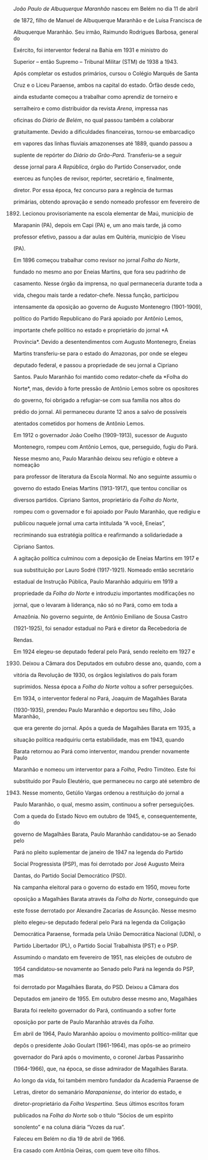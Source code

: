 

*João Paulo de Albuquerque Maranhão* nasceu em Belém no dia 11 de abril

de 1872, filho de Manuel de Albuquerque Maranhão e de Luísa Francisca de

Albuquerque Maranhão. Seu irmão, Raimundo Rodrigues Barbosa, general do

Exército, foi interventor federal na Bahia em 1931 e ministro do

Superior – então Supremo – Tribunal Militar (STM) de 1938 a 1943.



Após completar os estudos primários, cursou o Colégio Marquês de Santa

Cruz e o Liceu Paraense, ambos na capital do estado. Órfão desde cedo,

ainda estudante começou a trabalhar como aprendiz de torneiro e

serralheiro e como distribuidor da revista *Arena*, impressa nas

oficinas do *Diário de Belém*, no qual passou também a colaborar

gratuitamente. Devido a dificuldades financeiras, tornou-se embarcadiço

em vapores das linhas fluviais amazonenses até 1889, quando passou a

suplente de repórter do *Diário do Grão-Pará*. Transferiu-se a seguir

desse jornal para *A República*, órgão do Partido Conservador, onde

exerceu as funções de revisor, repórter, secretário e, finalmente,

diretor. Por essa época, fez concurso para a regência de turmas

primárias, obtendo aprovação e sendo nomeado professor em fevereiro de

1892. Lecionou provisoriamente na escola elementar de Maú, município de

Marapanin (PA), depois em Capi (PA) e, um ano mais tarde, já como

professor efetivo, passou a dar aulas em Quitéria, município de Viseu

(PA).



Em 1896 começou trabalhar como revisor no jornal *Folha do Norte*,

fundado no mesmo ano por Eneias Martins, que fora seu padrinho de

casamento. Nesse órgão da imprensa, no qual permaneceria durante toda a

vida, chegou mais tarde a redator-chefe. Nessa função, participou

intensamente da oposição ao governo de Augusto Montenegro (1901-1909),

político do Partido Republicano do Pará apoiado por Antônio Lemos,

importante chefe político no estado e proprietário do jornal *A

Província*. Devido a desentendimentos com Augusto Montenegro, Eneias

Martins transferiu-se para o estado do Amazonas, por onde se elegeu

deputado federal, e passou a propriedade de seu jornal a Cipriano

Santos. Paulo Maranhão foi mantido como redator-chefe da *Folha do

Norte*, mas, devido à forte pressão de Antônio Lemos sobre os opositores

do governo, foi obrigado a refugiar-se com sua família nos altos do

prédio do jornal. Ali permaneceu durante 12 anos a salvo de possíveis

atentados cometidos por homens de Antônio Lemos.



Em 1912 o governador João Coelho (1909-1913), sucessor de Augusto

Montenegro, rompeu com Antônio Lemos, que, perseguido, fugiu do Pará.

Nesse mesmo ano, Paulo Maranhão deixou seu refúgio e obteve a nomeação

para professor de literatura da Escola Normal. No ano seguinte assumiu o

governo do estado Eneias Martins (1913-1917), que tentou conciliar os

diversos partidos. Cipriano Santos, proprietário da *Folha do Norte*,

rompeu com o governador e foi apoiado por Paulo Maranhão, que redigiu e

publicou naquele jornal uma carta intitulada “A você, Eneias”,

recriminando sua estratégia política e reafirmando a solidariedade a

Cipriano Santos.



A agitação política culminou com a deposição de Eneias Martins em 1917 e

sua substituição por Lauro Sodré (1917-1921). Nomeado então secretário

estadual de Instrução Pública, Paulo Maranhão adquiriu em 1919 a

propriedade da *Folha do Norte* e introduziu importantes modificações no

jornal, que o levaram à liderança, não só no Pará, como em toda a

Amazônia. No governo seguinte, de Antônio Emiliano de Sousa Castro

(1921-1925), foi senador estadual no Pará e diretor da Recebedoria de

Rendas.



Em 1924 elegeu-se deputado federal pelo Pará, sendo reeleito em 1927 e

1930. Deixou a Câmara dos Deputados em outubro desse ano, quando, com a

vitória da Revolução de 1930, os órgãos legislativos do país foram

suprimidos. Nessa época a *Folha do Norte* voltou a sofrer perseguições.

Em 1934, o interventor federal no Pará, Joaquim de Magalhães Barata

(1930-1935), prendeu Paulo Maranhão e deportou seu filho, João Maranhão,

que era gerente do jornal. Após a queda de Magalhães Barata em 1935, a

situação política readquiriu certa estabilidade, mas em 1943, quando

Barata retornou ao Pará como interventor, mandou prender novamente Paulo

Maranhão e nomeou um interventor para a *Folha*, Pedro Timóteo. Este foi

substituído por Paulo Eleutério, que permaneceu no cargo até setembro de

1943. Nesse momento, Getúlio Vargas ordenou a restituição do jornal a

Paulo Maranhão, o qual, mesmo assim, continuou a sofrer perseguições.



Com a queda do Estado Novo em outubro de 1945, e, consequentemente, do

governo de Magalhães Barata, Paulo Maranhão candidatou-se ao Senado pelo

Pará no pleito suplementar de janeiro de 1947 na legenda do Partido

Social Progressista (PSP), mas foi derrotado por José Augusto Meira

Dantas, do Partido Social Democrático (PSD).



Na campanha eleitoral para o governo do estado em 1950, moveu forte

oposição a Magalhães Barata através da *Folha do Norte*, conseguindo que

este fosse derrotado por Alexandre Zacarias de Assunção. Nesse mesmo

pleito elegeu-se deputado federal pelo Pará na legenda da Coligação

Democrática Paraense, formada pela União Democrática Nacional (UDN), o

Partido Libertador (PL), o Partido Social Trabalhista (PST) e o PSP.

Assumindo o mandato em fevereiro de 1951, nas eleições de outubro de

1954 candidatou-se novamente ao Senado pelo Pará na legenda do PSP, mas

foi derrotado por Magalhães Barata, do PSD. Deixou a Câmara dos

Deputados em janeiro de 1955. Em outubro desse mesmo ano, Magalhães

Barata foi reeleito governador do Pará, continuando a sofrer forte

oposição por parte de Paulo Maranhão através da *Folha*.



Em abril de 1964, Paulo Maranhão apoiou o movimento político-militar que

depôs o presidente João Goulart (1961-1964), mas opôs-se ao primeiro

governador do Pará após o movimento, o coronel Jarbas Passarinho

(1964-1966), que, na época, se disse admirador de Magalhães Barata.



Ao longo da vida, foi também membro fundador da Academia Paraense de

Letras, diretor do semanário *Marapaniense*, do interior do estado, e

diretor-proprietário da *Folha Vespertina*. Seus últimos escritos foram

publicados na *Folha do Norte* sob o título “Sócios de um espírito

sonolento” e na coluna diária “Vozes da rua”.



Faleceu em Belém no dia 19 de abril de 1966.



Era casado com Antônia Oeiras, com quem teve oito filhos.



